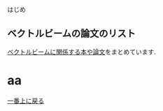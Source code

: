 <a id="anchor1"></a>
はじめ

## ベクトルビームの論文のリスト

[ベクトルビームに関係する本や論文](https://github.com/sk0ik/Vector_Beam_Paper_List/blob/main/README.md)をまとめています.

# aa

[一番上に戻る](#anchor1)
